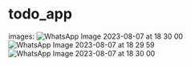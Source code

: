 # todo_app
images:
![WhatsApp Image 2023-08-07 at 18 30 00](https://github.com/STORMPEGASUS/TODO-APP/assets/84672906/97405d8c-afe3-4d67-a6f1-bb376238daf6)
![WhatsApp Image 2023-08-07 at 18 29 59](https://github.com/STORMPEGASUS/TODO-APP/assets/84672906/db7f0222-d3ff-4053-b7b5-10b76df60efc)
![WhatsApp Image 2023-08-07 at 18 30 00](https://github.com/STORMPEGASUS/TODO-APP/assets/84672906/a5bd54f1-6eef-43d8-bbdc-eef2932f6bb3)

